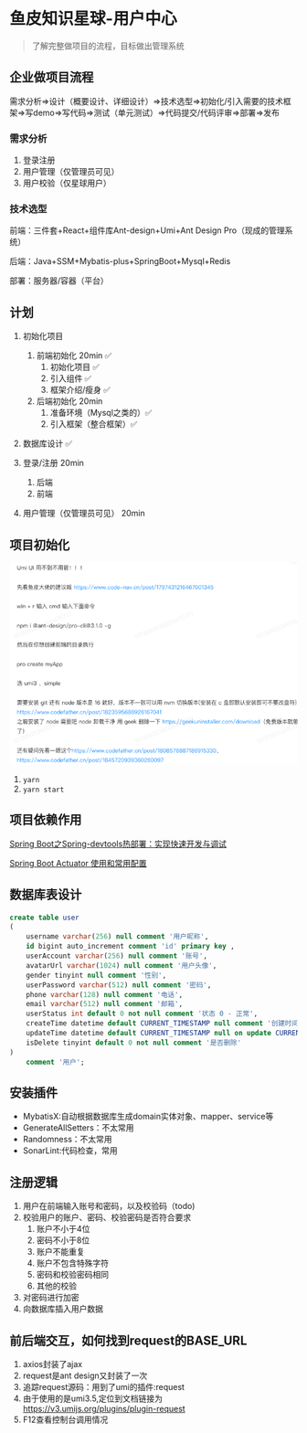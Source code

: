 # 鱼皮知识星球-用户中心

> 了解完整做项目的流程，目标做出管理系统

## 企业做项目流程

需求分析=>设计（概要设计、详细设计）=>技术选型=>初始化/引入需要的技术框架=>写demo=>写代码=>测试（单元测试）=>代码提交/代码评审=>部署=>发布

### 需求分析

1. 登录注册
2. 用户管理（仅管理员可见）
3. 用户校验（仅星球用户）

### 技术选型

前端：三件套+React+组件库Ant-design+Umi+Ant Design Pro（现成的管理系统）

后端：Java+SSM+Mybatis-plus+SpringBoot+Mysql+Redis

部署：服务器/容器（平台）

## 计划

1. 初始化项目
   1. 前端初始化 20min ✅
      1. 初始化项目 ✅
      2. 引入组件 ✅
      3. 框架介绍/瘦身 ✅
   2. 后端初始化 20min
      1. 准备环境（Mysql之类的）✅
      2. 引入框架（整合框架）✅

2. 数据库设计 ✅

3. 登录/注册 20min
   1. 后端
   2. 前端

4. 用户管理（仅管理员可见） 20min

## 项目初始化

![image-20250506204939288](./images/鱼皮知识星球-用户中心/image-20250506204939288.png)

1. `yarn`
2. `yarn start`

## 项目依赖作用

[Spring Boot之Spring-devtools热部署：实现快速开发与调试](https://developer.aliyun.com/article/1310282)

[Spring Boot Actuator 使用和常用配置](https://developer.aliyun.com/article/1574023)

## 数据库表设计

```sql
create table user
(
    username varchar(256) null comment '用户昵称',
    id bigint auto_increment comment 'id' primary key ,
    userAccount varchar(256) null comment '账号',
    avatarUrl varchar(1024) null comment '用户头像',
    gender tinyint null comment '性别',
    userPassword varchar(512) null comment '密码',
    phone varchar(128) null comment '电话',
    email varchar(512) null comment '邮箱',
    userStatus int default 0 not null comment '状态 0 - 正常',
    createTime datetime default CURRENT_TIMESTAMP null comment '创建时间',
    updateTime datetime default CURRENT_TIMESTAMP null on update CURRENT_TIMESTAMP,
    isDelete tinyint default 0 not null comment '是否删除'
)
    comment '用户';
```

## 安装插件

- MybatisX:自动根据数据库生成domain实体对象、mapper、service等
- GenerateAllSetters：不太常用
- Randomness：不太常用
- SonarLint:代码检查，常用

## 注册逻辑

1. 用户在前端输入账号和密码，以及校验码（todo)
2. 校验用户的账户、密码、校验密码是否符合要求
   1. 账户不小于4位
   2. 密码不小于8位
   3. 账户不能重复
   4. 账户不包含特殊字符
   5. 密码和校验密码相同
   6. 其他的校验
3. 对密码进行加密
4. 向数据库插入用户数据
## 前后端交互，如何找到request的BASE_URL
1. axios封装了ajax
2. request是ant design又封装了一次
3. 追踪request源码：用到了umi的插件:request
4. 由于使用的是umi3.5,定位到文档链接为 https://v3.umijs.org/plugins/plugin-request
5. F12查看控制台调用情况
